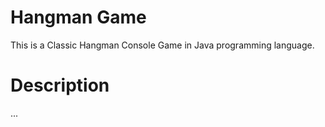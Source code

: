 # Hangman Game

 This is a Classic Hangman Console Game in Java programming language.
 
 # Description
 ...